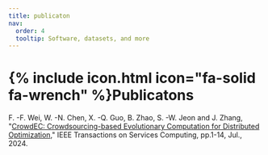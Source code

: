 ```yaml
---
title: publicaton
nav:
  order: 4
  tooltip: Software, datasets, and more
---
```


# {% include icon.html icon="fa-solid fa-wrench" %}Publicatons

F. -F. Wei, W. -N. Chen, X. -Q. Guo, B. Zhao, S. -W. Jeon and J. Zhang, "[CrowdEC: Crowdsourcing-based Evolutionary Computation for Distributed Optimization](https://ieeexplore.ieee.org/abstract/document/10618890)," IEEE Transactions on Services Computing, pp.1-14, Jul., 2024.

